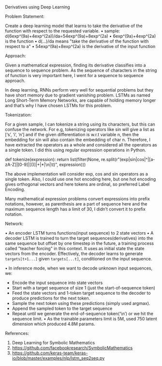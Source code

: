 Derivatives using Deep Learning


Problem Statement: 

Create a deep learning model that learns to take the derivative of the function with respect to the requested variable.
•	sample: d(6exp^(9a)+4exp^(2a))/da=54exp^(9a)+8exp^(2a)
•	6exp^(9a)+4exp^(2a) is the function
•	d(...)/da means "take the derivative of the function with respect to a"
•	54exp^(9a)+8exp^(2a) is the derivative of the input function

Approach:

Given a mathematical expression, finding its derivative classifies into a sequence to sequence problem. As the sequence of characters in the string of function is very important here, I went for a sequence to sequence approach.

In deep learning, RNNs perform very well for sequential problems but they have short memory due to gradient vanishing problem. LSTMs as named Long Short-Term Memory Networks, are capable of holding memory longer and that’s why I have chosen LSTMs for this problem.

Tokenization: 

For a given sample, I can tokenize a string using its characters, but this can confuse the network. For e.g, tokenizing operators like sin will give a list as [‘s’, ‘i’, ‘n’] and if the given differentiation is w.r.t variable n, then the embedding for sin will also contain the embedding of char n. Therefore, I have extracted the operators as a whole and considered all the operators as a single token. I did this using regular expression operations in Python. 

def tokenize(expression):
    return list(filter(None, re.split(r"(exp|sin|cos|\^|[a-zA-Z]|[0-9]|[()]|\+|\*|\n|\t)", expression)))

The above implementation will consider exp, cos and sin operators as a single token. Also, I could use one hot encoding here, but one hot encoding gives orthogonal vectors and here tokens are ordinal, so preferred Label Encoding. 

Many mathematical expression problems convert expressions  into prefix notations, however, as parenthesis are a part of sequence here and the maximum sequence length has a limit of 30, I didn’t convert it to prefix notation.

Network:

•	An encoder LSTM turns functions(input sequence) to 2 state vectors 
•	A decoder LSTM is trained to turn the target sequences(derivatives) into the same sequence but offset by one timestep in the future, a training process called "teacher forcing" in this context. It uses as initial state the state vectors from the encoder. Effectively, the decoder learns to generate `targets[t+1...]` given `targets[...t]`, conditioned on the input sequence.


•	In inference mode, when we want to decode unknown input sequences, we:
-	Encode the input sequence into state vectors
-	Start with a target sequence of size 1 (just the start-of-sequence token)
-	Feed the state vectors and 1-token target sequence to the decoder to produce predictions for the next token.
-	Sample the next token using these predictions (simply used argmax).
-	Append the sampled token to the target sequence
-	Repeat until we generate the end-of-sequence token(‘\n’) or we hit the sequence limit.
•	As the trainable parameters limit is 5M, used 750 latent dimension which produced 4.8M params.

References:

1.	Deep Learning for Symbolic Mathematics
2.	https://github.com/facebookresearch/SymbolicMathematics
3.	https://github.com/keras-team/keras-io/blob/master/examples/nlp/lstm_seq2seq.py



